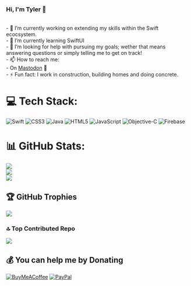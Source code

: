 
### Hi, I'm Tyler 👋<br>
<br>- 🔭 I’m currently working on extending my skills within the Swift ecocsystem.<br>- 🌱 I’m currently learning SwiftUI<br>- 🤔 I’m looking for help with pursuing my goals; wether that means answering questions or simply telling me to get on track!<br>- 📫 How to reach me:<br>  - On [Mastodon](https://mastodon.social/@MillerApps) 🐘<br>- ⚡ Fun fact: I work in construction, building homes and doing concrete.

# 💻 Tech Stack:
![Swift](https://img.shields.io/badge/swift-F54A2A?style=flat&logo=swift&logoColor=white)
![CSS3](https://img.shields.io/badge/css3-%231572B6.svg?style=flat&logo=css3&logoColor=white) ![Java](https://img.shields.io/badge/java-%23ED8B00.svg?style=flat&logo=openjdk&logoColor=white) ![HTML5](https://img.shields.io/badge/html5-%23E34F26.svg?style=flat&logo=html5&logoColor=white) ![JavaScript](https://img.shields.io/badge/javascript-%23323330.svg?style=flat&logo=javascript&logoColor=%23F7DF1E) ![Objective-C](https://img.shields.io/badge/OBJECTIVE--C-%233A95E3.svg?style=flat&logo=apple&logoColor=white) ![Firebase](https://img.shields.io/badge/Firebase-039BE5?style=flat&logo=Firebase&logoColor=white)
# 📊 GitHub Stats:
![](https://github-readme-stats.vercel.app/api?username=MillerApps&theme=darcula&hide_border=true&include_all_commits=true&count_private=false)<br/>
![](https://github-readme-streak-stats.herokuapp.com/?user=MillerApps&theme=darcula&hide_border=true)<br/>
![](https://github-readme-stats.vercel.app/api/top-langs/?username=MillerApps&theme=darcula&hide_border=true&include_all_commits=true&count_private=false&layout=compact)

## 🏆 GitHub Trophies
![](https://github-profile-trophy.vercel.app/?username=MillerApps&theme=onedark&no-frame=true&no-bg=false&margin-w=4)

### 🔝 Top Contributed Repo
![](https://github-contributor-stats.vercel.app/api?username=MillerApps&limit=5&theme=onedark&combine_all_yearly_contributions=true)


  ## 💰 You can help me by Donating
  [![BuyMeACoffee](https://img.shields.io/badge/Buy%20Me%20a%20Coffee-ffdd00?style=for-the-badge&logo=buy-me-a-coffee&logoColor=black)](https://buymeacoffee.com/millerapps) [![PayPal](https://img.shields.io/badge/PayPal-00457C?style=for-the-badge&logo=paypal&logoColor=white)](https://paypal.me/tyemiller) 

  
<!-- Proudly created with GPRM ( https://gprm.itsvg.in ) -->

